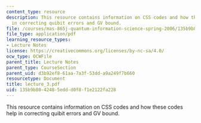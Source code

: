 ```yaml
---
content_type: resource
description: This resource contains information on CSS codes and how these codes help
  in correcting quibit errors and GV bound.
file: /courses/mas-865j-quantum-information-science-spring-2006/135b9b8042485eddd0f8f1e2122fa228_lecture_3.pdf
file_type: application/pdf
learning_resource_types:
- Lecture Notes
license: https://creativecommons.org/licenses/by-nc-sa/4.0/
ocw_type: OCWFile
parent_title: Lecture Notes
parent_type: CourseSection
parent_uid: d3b92ef8-61aa-7a3f-53dd-a9a249f7b660
resourcetype: Document
title: lecture_3.pdf
uid: 135b9b80-4248-5edd-d0f8-f1e2122fa228
---
```

This resource contains information on CSS codes and how these codes help in correcting quibit errors and GV bound.